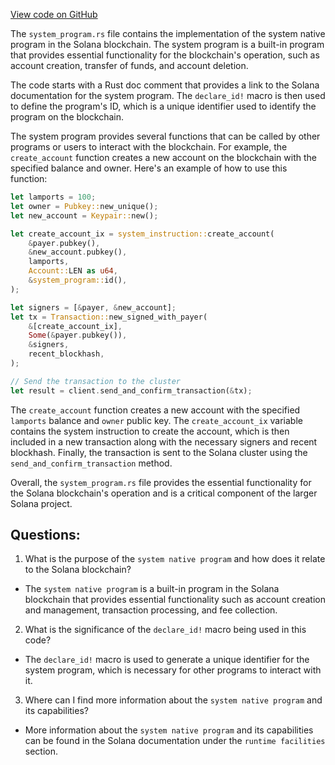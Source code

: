 [View code on GitHub](https://github.com/solana-labs/solana/blob/master/sdk/program/src/system_program.rs)

The `system_program.rs` file contains the implementation of the system native program in the Solana blockchain. The system program is a built-in program that provides essential functionality for the blockchain's operation, such as account creation, transfer of funds, and account deletion. 

The code starts with a Rust doc comment that provides a link to the Solana documentation for the system program. The `declare_id!` macro is then used to define the program's ID, which is a unique identifier used to identify the program on the blockchain. 

The system program provides several functions that can be called by other programs or users to interact with the blockchain. For example, the `create_account` function creates a new account on the blockchain with the specified balance and owner. Here's an example of how to use this function:

```rust
let lamports = 100;
let owner = Pubkey::new_unique();
let new_account = Keypair::new();

let create_account_ix = system_instruction::create_account(
    &payer.pubkey(),
    &new_account.pubkey(),
    lamports,
    Account::LEN as u64,
    &system_program::id(),
);

let signers = [&payer, &new_account];
let tx = Transaction::new_signed_with_payer(
    &[create_account_ix],
    Some(&payer.pubkey()),
    &signers,
    recent_blockhash,
);

// Send the transaction to the cluster
let result = client.send_and_confirm_transaction(&tx);
```

The `create_account` function creates a new account with the specified `lamports` balance and `owner` public key. The `create_account_ix` variable contains the system instruction to create the account, which is then included in a new transaction along with the necessary signers and recent blockhash. Finally, the transaction is sent to the Solana cluster using the `send_and_confirm_transaction` method.

Overall, the `system_program.rs` file provides the essential functionality for the Solana blockchain's operation and is a critical component of the larger Solana project.
## Questions: 
 1. What is the purpose of the `system native program` and how does it relate to the Solana blockchain? 
- The `system native program` is a built-in program in the Solana blockchain that provides essential functionality such as account creation and management, transaction processing, and fee collection.

2. What is the significance of the `declare_id!` macro being used in this code? 
- The `declare_id!` macro is used to generate a unique identifier for the system program, which is necessary for other programs to interact with it.

3. Where can I find more information about the `system native program` and its capabilities? 
- More information about the `system native program` and its capabilities can be found in the Solana documentation under the `runtime facilities` section.